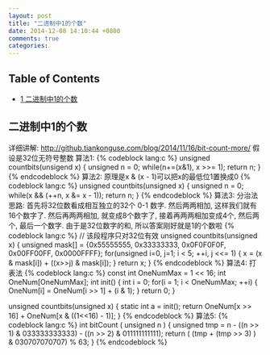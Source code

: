 ```yaml
---
layout: post
title: "二进制中1的个数"
date: 2014-12-08 14:10:44 +0800
comments: true
categories: 
---
```



<div id="table-of-contents">
<h2>Table of Contents</h2>
<div id="text-table-of-contents">
<ul>
<li><a href="#sec-1">1 二进制中1的个数</a></li>
</ul>
</div>
</div>

<div id="outline-container-1" class="outline-2">
<h2 id="sec-1">二进制中1的个数</h2>
<div class="outline-text-2" id="text-1">

<p>  详细讲解: <a href="http://github.tiankonguse.com/blog/2014/11/16/bit-count-more/">http://github.tiankonguse.com/blog/2014/11/16/bit-count-more/</a>
  假设是32位无符号整数
  算法1:
{% codeblock lang:c %}
  unsigned countbits(unsigend x) {
      unsigned n = 0;
      while(n+=(x&1), x >>= 1);
      return n;
  }
{% endcodeblock %}
  算法2:
  原理是x &amp; (x - 1)可以把x的最低位1置换成0
{% codeblock lang:c %}
  unsigned countbits(unsigned x) {
      unsigned n = 0;
      while(x && (++n, x &= x - 1));
      return n;
  }
{% endcodeblock %}
  算法3: 分治法
  思路:
  首先将32位数看成相互独立的32个 0-1 数字. 
  然后两两相加, 这样我们就有16个数字了. 
  然后再两两相加, 就变成8个数字了, 接着再两两相加变成4个, 然后两个, 最后一个数字. 
  由于是32位数字的和, 所以答案刚好就是1的个数啦
{% codeblock lang:c %}
  // 该段程序只对32位有效
  unsigned countbits(unsigned x) {
      unsigned mask[] = {0x55555555, 0x33333333, 0x0F0F0F0F,
                         0x00FF00FF, 0x0000FFFF};
      for(unsigned i=0, j=1; i < 5; ++i, j <<= 1) {
          x = (x & mask[i]) + ((x>>j) & mask[i]);
      }
      return x;
  }
{% endcodeblock %}
  算法4: 打表法
{% codeblock lang:c %}
  const int OneNumMax = 1 << 16;
  int OneNum[OneNumMax];
  int init() {
      int i = 0;
      for(i = 1; i < OneNumMax; ++i) {
          OneNum[i] = OneNum[i >> 1] + (i & 1);
      }
      return 0;
  }

  unsigned countbits(unsigned x) {
      static int a = init();
      return OneNum[x >> 16] + OneNum[x & ((1<<16) - 1)];
  }
{% endcodeblock %}
  算法5:
{% codeblock lang:c %}
  int bitCount ( unsigned n ) {
      unsigned tmp = n - ((n >> 1) & 033333333333) - ((n >> 2) & 011111111111);
      return ( (tmp + (tmp >> 3) ) & 030707070707) % 63;
  }
{% endcodeblock %}
</p></div>
</div>
